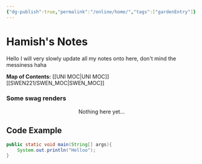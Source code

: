 ```yaml
---
{"dg-publish":true,"permalink":"/online/home/","tags":["gardenEntry"]}
---
```



# Hamish's Notes

Hello I will very slowly update all my notes onto here, don't mind the messiness haha

**Map of Contents:**
[[UNI MOC\|UNI MOC]]
[[SWEN221/SWEN_MOC\|SWEN_MOC]]

### Some swag renders


<p align="center">
Nothing here yet...
</p>



## Code Example
```java
public static void main(String[] args){
	System.out.println("Helloo");
}
```
